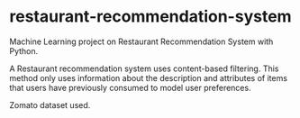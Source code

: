 # restaurant-recommendation-system

Machine Learning project on Restaurant Recommendation System with Python.

A Restaurant recommendation system uses content-based filtering. This method only uses information about the description and attributes of items that users have previously consumed to model user preferences.

Zomato dataset used.
